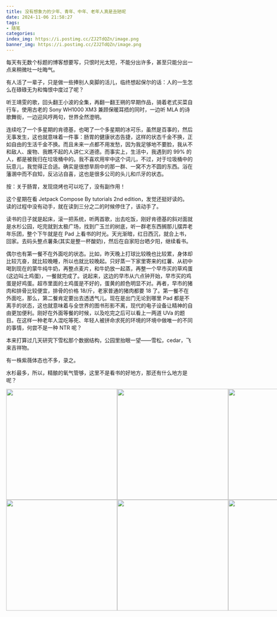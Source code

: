 ```yaml
---
title: 没有想象力的少年、青年、中年、老年人真是丑陋呢
date: 2024-11-06 21:58:27
tags:
- 随笔
categories:
index_img: https://i.postimg.cc/ZJ2TdQZn/image.png
banner_img: https://i.postimg.cc/ZJ2TdQZn/image.png
---
```


每天有无数个标题的博客想要写，只恨时光太短，不能分出许多，甚至只能分出一点来稍微吐一吐晦气。

有人活了一辈子，只是做一些捧别人臭脚的活儿，临终想起保尔的话：人的一生怎么在碌碌无为和悔恨中度过了呢？

听王靖雯的歌，回头翻王小波的全集，再翻一翻王朔的早期作品，骑着老式买菜自行车，使用古老的 Sony WH1000 XM3 兼顾保暖耳捂的同时，一边听 MLA 的诗歌舞街，一边迎风哼两句，世界全然澄明。

连续吃了一个多星期的肯德基，也喝了一个多星期的冰可乐，虽然是百事的，然后无事发生，这也就意味着一件事：肠胃的健康状态告捷，这样的状态千金不换，正如自由的生活千金不换。而且未来一点都不用发愁，因为我足够地不要脸，我从不和敌人、废物、我瞧不起的人讲仁义道德。而事实上，生活中，我遇到的 99% 的人，都是被我归在垃圾桶中的。我不喜欢用牢中这个词儿，不过，对于垃圾桶中的玩意儿，我觉得正合适。确实是很想旱厕中的那一群、一窝不方不圆的东西。浴在藩溷中而不自知，反沾沾自喜，这也是很多公司的头儿和爪牙的状态。

按：关于肠胃，发现烧烤也可以吃了，没有副作用！

这个星期在看 Jetpack Compose By tutorials 2nd edition，发觉还挺好读的。读的过程中没有动手，就在读到三分之二的时候停住了，该动手了。

读书的日子就是起床，滚一把系统，听两首歌，出去吃饭，刚好肯德基的斜对面就是水杉公园，吃完就到太极广场，找到广玉兰的树底，听一群老东西搁那儿摆弄老年乐团，整个下午就是在 Pad 上看书的时光。天光渐暗，红日西沉，就合上书，回家。去码头整点薯条(其实是整一杯酸奶)，然后在自家阳台晒夕阳，继续看书。

偶尔也有第一餐不在外面吃的状态。比如，昨天晚上打球比较晚也比较累，身体却比较亢奋，就比较晚睡，所以也就比较晚起。只好蒸一下家里寄来的红薯、从初中喝到现在的蒙牛纯牛奶，再整点麦片，和牛奶放一起蒸，再整一个早市买的草鸡蛋(这边叫土鸡蛋)，一餐就完成了。说起来，这边的早市从六点钟开始，早市买的鸡蛋是好鸡蛋。超市里面的土鸡蛋是不好的，蛋黄的颜色明显不对。再者，早市的猪肉和排骨比较便宜，排骨的价格 18/斤，老家普通的猪肉都要 18 了。第一餐不在外面吃，那么，第二餐肯定要出去透透气儿。现在是出门无论到哪里 Pad 都是不离手的状态，这也就意味着与全世界的图书形影不离，现代的电子设备让精神的自由更加便利。刚好在外面等餐的时候，以及吃完之后可以看上一两道 UVa 的题目。在这样一种老年人混吃等死、年轻人被拼命求死的环境的环境中做唯一的不同的事情，何尝不是一种 NTR 呢？

本来打算过几天研究下雪松那个数据结构，公园里抬眼一望——雪松，cedar，飞来吉祥物。

有一株紫薇体态也不多，录之。

水杉最多，所以，精酿的氧气管够，这里不是看书的好地方，那还有什么地方是呢？

<div style="display: flex; justify-content: space-around;">
    <img src="https://i.postimg.cc/hG135VTv/IMG-20241102-233335.jpg" alt="" width=300 />
    <img src="https://i.postimg.cc/ZqSMHw9X/IMG-20241103-161834.jpg" alt="" width=300 />
    <img src="https://i.postimg.cc/tRS8bdfV/IMG-20241104-005151.jpg" alt="" width=300 />
    <img src="https://i.postimg.cc/Hk5NbqLQ/IMG-20241104-142503.jpg" alt="" width=300 />
</div>

<div style="display: flex; justify-content: space-around;">
    <img src="https://i.postimg.cc/HsrRkcDv/IMG-20241105-154918.jpg" alt="" width=300 />
    <img src="https://i.postimg.cc/15bTnmym/IMG-20241105-163448.jpg" alt="" width=300 />
    <img src="https://i.postimg.cc/fyrPvZXv/IMG-20241106-202501.jpg" alt="" width=300 />
</div>


